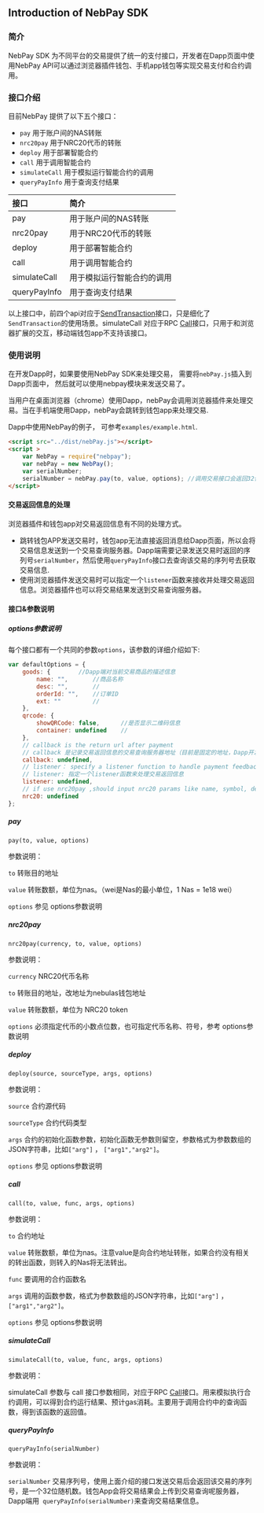## Introduction of NebPay SDK

### 简介
NebPay SDK 为不同平台的交易提供了统一的支付接口，开发者在Dapp页面中使用NebPay API可以通过浏览器插件钱包、手机app钱包等实现交易支付和合约调用。

### 接口介绍

目前NebPay 提供了以下五个接口：

* `pay` 用于账户间的NAS转账
* `nrc20pay`  用于NRC20代币的转账
* `deploy`  用于部署智能合约
* `call`  用于调用智能合约
* `simulateCall` 用于模拟运行智能合约的调用
* `queryPayInfo` 用于查询支付结果
  

 
接口 | 简介 
:--- | :---
pay | 用于账户间的NAS转账
nrc20pay|用于NRC20代币的转账
deploy|用于部署智能合约
call|用于调用智能合约
simulateCall|用于模拟运行智能合约的调用
queryPayInfo|用于查询支付结果

以上接口中，前四个api对应于[SendTransaction](https://github.com/nebulasio/wiki/blob/master/rpc_admin.md#sendtransaction)接口，只是细化了`SendTransaction`的使用场景。simulateCall 对应于RPC [Call](https://github.com/nebulasio/wiki/blob/master/rpc.md#call)接口，只用于和浏览器扩展的交互，移动端钱包app不支持该接口。


### 使用说明
在开发Dapp时，如果要使用NebPay SDK来处理交易， 需要将`nebPay.js`插入到Dapp页面中， 然后就可以使用nebpay模块来发送交易了。

当用户在桌面浏览器（chrome）使用Dapp，nebPay会调用浏览器插件来处理交易。当在手机端使用Dapp，nebPay会跳转到钱包app来处理交易.

Dapp中使用NebPay的例子， 可参考`examples/example.html`.
```html
<script src="../dist/nebPay.js"></script>
<script >
    var NebPay = require("nebpay");
    var nebPay = new NebPay();    
    var serialNumber;
    serialNumber = nebPay.pay(to, value, options); //调用交易接口会返回32位的交易序列号，Dapp端用该序列号查询交易结果
</script>
```
#### 交易返回信息的处理
浏览器插件和钱包app对交易返回信息有不同的处理方式。
* 跳转钱包APP发送交易时，钱包app无法直接返回消息给Dapp页面，所以会将交易信息发送到一个交易查询服务器。Dapp端需要记录发送交易时返回的序列号`serialNumber`，然后使用`queryPayInfo`接口去查询该交易的序列号去获取交易信息.
* 使用浏览器插件发送交易时可以指定一个`listener`函数来接收并处理交易返回信息。浏览器插件也可以将交易结果发送到交易查询服务器。

#### 接口&参数说明
##### options参数说明

每个接口都有一个共同的参数`options`，该参数的详细介绍如下:
```js
var defaultOptions = {
	goods: {        //Dapp端对当前交易商品的描述信息
		name: "",       //商品名称
		desc: "",       //
		orderId: "",    //订单ID
		ext: ""         //
	},
	qrcode: {
		showQRCode: false,      //是否显示二维码信息
		container: undefined    //
	},
	// callback is the return url after payment
	// callback 是记录交易返回信息的交易查询服务器地址（目前是固定的地址，Dapp开发者暂时不能指定自己的交易查询服务器）
	callback: undefined,
	// listener： specify a listener function to handle payment feedback message
	// listener: 指定一个listener函数来处理交易返回信息
	listener: undefined,
	// if use nrc20pay ,should input nrc20 params like name, symbol, decimals
	nrc20: undefined
};
```

##### pay

    pay(to, value, options)

参数说明：

`to` 转账目的地址

`value` 转账数额，单位为nas。（wei是Nas的最小单位，1 Nas = 1e18 wei）

`options` 参见 options参数说明

##### nrc20pay

    nrc20pay(currency, to, value, options)

参数说明：

`currency` NRC20代币名称

`to` 转账目的地址，改地址为nebulas钱包地址

`value` 转账数额，单位为 NRC20 token

`options` 必须指定代币的小数点位数，也可指定代币名称、符号，参考 options参数说明


##### deploy

    deploy(source, sourceType, args, options)

参数说明：

`source` 合约源代码

`sourceType` 合约代码类型

`args` 合约的初始化函数参数，初始化函数无参数则留空，参数格式为参数数组的JSON字符串，比如`["arg"]` ， `["arg1","arg2"]`。

`options` 参见 options参数说明


##### call

    call(to, value, func, args, options)

参数说明：

`to` 合约地址

`value` 转账数额，单位为nas。注意value是向合约地址转账，如果合约没有相关的转出函数，则转入的Nas将无法转出。

`func` 要调用的合约函数名

`args` 调用的函数参数，格式为参数数组的JSON字符串，比如`["arg"]` ， `["arg1","arg2"]`。

`options` 参见 options参数说明

##### simulateCall

    simulateCall(to, value, func, args, options)

参数说明：

simulateCall 参数与 call 接口参数相同，对应于RPC [Call](https://github.com/nebulasio/wiki/blob/master/rpc.md#call)接口。用来模拟执行合约调用，可以得到合约运行结果、预计gas消耗。主要用于调用合约中的查询函数，得到该函数的返回值。

##### queryPayInfo

    queryPayInfo(serialNumber)

参数说明：

`serialNumber` 交易序列号，使用上面介绍的接口发送交易后会返回该交易的序列号，是一个32位随机数。钱包App会将交易结果会上传到交易查询呢服务器，Dapp端用` queryPayInfo(serialNumber)`来查询交易结果信息。
